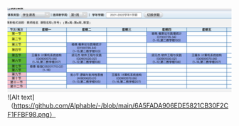 
![Alt text](https://github.com/Alphable/-/blob/main/%E5%A4%A7%E4%BA%8C%E4%B8%8A%E8%AF%BE%E8%A1%A8.jpg)
![Alt text]（https://github.com/Alphable/-/blob/main/6A5FADA906EDE5821CB30F2CF1FFBF98.png）
